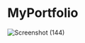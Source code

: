# MyPortfolio
![Screenshot (144)](https://user-images.githubusercontent.com/59009717/103551845-f9709080-4ed0-11eb-809b-d0edbe153f70.png)
